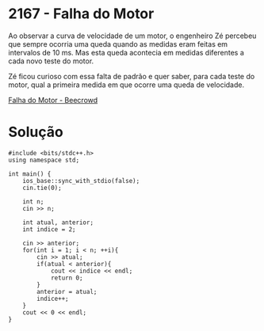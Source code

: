 # 2167 - Falha do Motor

Ao observar a curva de velocidade de um motor, o engenheiro Zé percebeu que sempre ocorria uma queda quando as medidas eram feitas em intervalos de 10 ms. Mas esta queda acontecia em medidas diferentes a cada novo teste do motor.

Zé ficou curioso com essa falta de padrão e quer saber, para cada teste do motor, qual a primeira medida em que ocorre uma queda de velocidade.

[Falha do Motor - Beecrowd](https://judge.beecrowd.com/pt/problems/view/2167)

# Solução

```
#include <bits/stdc++.h>
using namespace std;

int main() {
    ios_base::sync_with_stdio(false);
    cin.tie(0);

    int n;
    cin >> n;

    int atual, anterior;
    int indice = 2;

    cin >> anterior;
    for(int i = 1; i < n; ++i){
        cin >> atual;
        if(atual < anterior){
            cout << indice << endl;
            return 0;
        }
        anterior = atual;            
        indice++;
    }
    cout << 0 << endl;
}

```